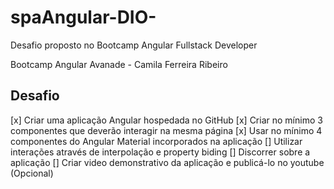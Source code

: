 # spaAngular-DIO-
Desafio proposto no Bootcamp Angular Fullstack Developer


Bootcamp Angular Avanade - Camila Ferreira Ribeiro


## Desafio
[x] Criar uma aplicação Angular hospedada no GitHub
[x] Criar no mínimo 3 componentes que deverão interagir na mesma página
[x] Usar no mínimo 4 componentes do Angular Material incorporados na aplicação
[] Utilizar interações através de interpolação e property biding
[] Discorrer sobre a aplicação
[] Criar video demonstrativo da aplicação e publicá-lo no youtube (Opcional)
